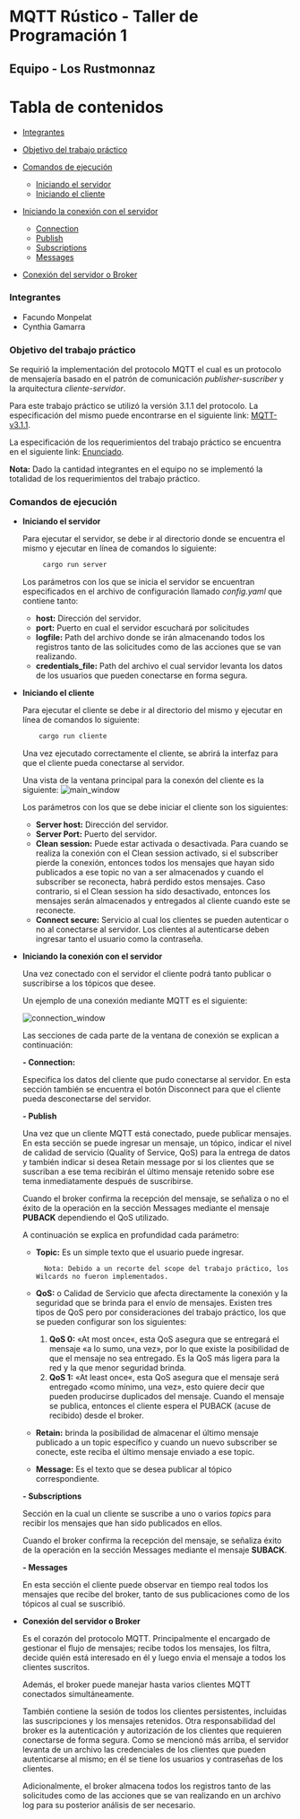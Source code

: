 # MQTT Rústico - Taller de Programación 1


## Equipo - Los Rustmonnaz

Tabla de contenidos
=================

<!--ts-->
   * [Integrantes](#integrantes)
   * [Objetivo del trabajo práctico](#objetivo-del-trabajo-práctico)
   * [Comandos de ejecución](#comandos-de-ejecución)
      * [Iniciando el servidor](#iniciando-el-servidor)
      * [Iniciando el cliente](#iniciando-el-cliente)

   * [Iniciando la conexión con el servidor](#iniciando-la-conexión-con-el-servidor)
      * [Connection](#connection)
      * [Publish](#publish)
      * [Subscriptions](#subscriptions)
      * [Messages](#messages)

   * [Conexión del servidor o Broker](#conexión-del-servidor-o-broker)
<!--te-->

### Integrantes
* Facundo Monpelat
* Cynthia Gamarra

### Objetivo del trabajo práctico
Se requirió la implementación del protocolo MQTT el cual es un protocolo de mensajería basado en el patrón de comunicación _publisher-suscriber_ y la arquitectura _cliente-servidor_. 

Para este trabajo práctico se utilizó la versión 3.1.1 del protocolo. La especificación del mismo puede encontrarse en el siguiente link: [ MQTT-v3.1.1](http://docs.oasis-open.org/mqtt/mqtt/v3.1.1/os/mqtt-v3.1.1-os.pdf).

La especificación de los requerimientos del trabajo práctico se encuentra en el siguiente link: [ Enunciado](https://taller-1-fiuba-rust.github.io/proyecto_2C2021.html).

**Nota:** Dado la cantidad integrantes en el equipo no se implementó la totalidad de los requerimientos del trabajo práctico.

### Comandos de ejecución
* **Iniciando el servidor**
  
   Para ejecutar el servidor, se debe ir al directorio donde se encuentra el mismo y ejecutar en línea de comandos lo siguiente:
   ```sh
        cargo run server
    ```
    Los parámetros con los que se inicia el servidor se encuentran especificados en el archivo de configuración llamado _config.yaml_ que contiene tanto: 
    * **host:** Dirección del servidor.
    * **port:** Puerto en cual el servidor escuchará por solicitudes
    * **logfile:** Path del archivo donde se irán almacenando todos los registros tanto de las solicitudes como de las acciones que se van realizando.
    * **credentials_file:** Path del archivo el cual servidor levanta los datos de los usuarios que pueden conectarse en forma segura.

* **Iniciando el cliente**

    Para ejecutar el cliente se debe ir al directorio del mismo y ejecutar en línea de comandos lo siguiente:
    ```sh
        cargo run cliente
    ```

    Una vez ejecutado correctamente el cliente, se abrirá la interfaz para que el cliente pueda conectarse al servidor.
    
    Una vista de la ventana principal para la conexón del cliente es la siguiente:
    ![main_window](/images/main_window.png "Ventana principal")

    Los parámetros con los que se debe iniciar el cliente son los siguientes:
    * **Server host:** Dirección del servidor.
    * **Server Port:** Puerto del servidor.
    * **Clean session:** Puede estar activada o desactivada. Para cuando se realiza la conexión con el Clean session activado, si el subscriber pierde la conexión, entonces todos los mensajes que hayan sido publicados a ese topic no van a ser almacenados y cuando el subscriber se reconecta, habrá perdido estos mensajes. Caso contrario, si el Clean session ha sido desactivado, entonces los mensajes serán almacenados y entregados al cliente cuando este se reconecte.
    * **Connect secure:** Servicio al cual los clientes se pueden autenticar o no al conectarse al servidor. Los clientes al autenticarse deben ingresar tanto el usuario como la contraseña.


* **Iniciando la conexión con el servidor**

    Una vez conectado con el servidor el cliente podrá tanto publicar o suscribirse a los tópicos que desee.

    Un ejemplo de una conexión mediante MQTT es el siguiente:

    ![connection_window](/images/connection_window.png "Ventana de conexión")

    Las secciones de cada parte de la ventana de conexión se explican a continuación:

    **- Connection:** 

    Especifica los datos del cliente que pudo conectarse al servidor.
    En esta sección también se encuentra el botón Disconnect para que el cliente pueda desconectarse del servidor.

    **- Publish**

    Una vez que un cliente MQTT está conectado, puede publicar mensajes. En esta sección se puede ingresar un mensaje, un tópico, indicar el nivel de calidad de servicio (Quality of Service, QoS) para la entrega de datos y también indicar si desea Retain message por si los clientes que se suscriban a ese tema recibirán el último mensaje retenido sobre ese tema inmediatamente después de suscribirse.

    Cuando el broker confirma la recepción del mensaje, se señaliza o no el éxito de la operación en la sección Messages mediante el mensaje **PUBACK** dependiendo el QoS utilizado.

    A continuación se explica en profundidad cada parámetro:

    * **Topic:** Es un simple texto que el usuario puede ingresar.

            Nota: Debido a un recorte del scope del trabajo práctico, los Wilcards no fueron implementados.
    
    * **QoS:** o Calidad de Servicio que afecta directamente la conexión y la seguridad que se brinda para el envío de mensajes. Existen tres tipos de QoS pero por consideraciones del trabajo práctico, los que se pueden configurar son los siguientes:
        1. **QoS 0:** «At most once«, esta QoS asegura que se entregará el mensaje «a lo sumo, una vez», por lo que existe la posibilidad de que el mensaje no sea entregado. Es la QoS más ligera para la red y la que menor seguridad brinda.
        2. **QoS 1:** «At least once«, esta QoS asegura que el mensaje será entregado «como mínimo, una vez», esto quiere decir que pueden producirse duplicados del mensaje. Cuando el mensaje se publica, entonces el cliente espera el PUBACK (acuse de recibido) desde el broker.
    
    * **Retain:** brinda la posibilidad de almacenar el último mensaje publicado a un topic específico y cuando un nuevo subscriber se conecte, este reciba el último mensaje enviado a ese topic.

    * **Message:** Es el texto que se desea publicar al tópico correspondiente.

    **- Subscriptions**

    Sección en la cual un cliente se suscribe a uno o varios _topics_ para recibir los mensajes que han sido publicados en ellos.

    Cuando el broker confirma la recepción del mensaje, se señaliza éxito de la operación en la sección Messages mediante el mensaje **SUBACK**.


    **- Messages**

    En esta sección el cliente puede observar en tiempo real todos los mensajes que recibe del broker, tanto de sus publicaciones como de los tópicos al cual se suscribió.


* **Conexión del servidor o Broker**

    Es el corazón del protocolo MQTT. Principalmente el encargado de gestionar el flujo de mensajes; recibe todos los mensajes, los filtra, decide quién está interesado en él y luego envia el mensaje a todos los clientes suscritos.

    Además, el broker puede manejar hasta varios clientes MQTT conectados simultáneamente.

    También contiene la sesión de todos los clientes persistentes, incluidas las suscripciones y los mensajes retenidos. Otra responsabilidad del broker es la autenticación y autorización de los clientes que requieren conectarse de forma segura. Como se mencionó más arriba, el servidor levanta de un archivo las credenciales de los clientes que pueden autenticarse al mismo; en él se tiene los usuarios y contraseñas de los clientes.

    Adicionalmente, el broker almacena todos los registros tanto de las solicitudes como de las acciones que se van realizando en un archivo log para su posterior análisis de ser necesario.
